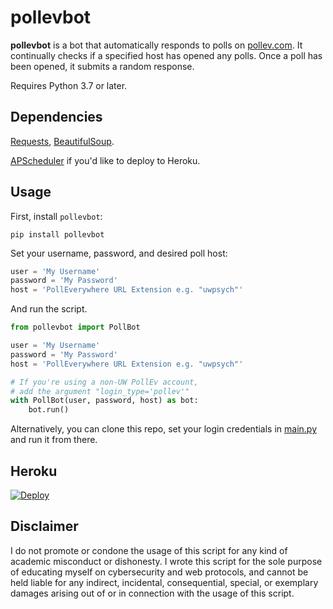 # pollevbot

**pollevbot** is a bot that automatically responds to polls on [pollev.com](https://pollev.com/). 
It continually checks if a specified host has opened any polls. Once a poll has been opened, 
it submits a random response. 

Requires Python 3.7 or later.
## Dependencies

[Requests](https://pypi.org/project/requests/), 
[BeautifulSoup](https://pypi.org/project/beautifulsoup4/). 

[APScheduler](https://pypi.org/project/APScheduler/) if you'd like to deploy to Heroku.

## Usage

First, install `pollevbot`:
```
pip install pollevbot
```

Set your username, password, and desired poll host:
```python
user = 'My Username'
password = 'My Password'
host = 'PollEverywhere URL Extension e.g. "uwpsych"'
```

And run the script.
```python
from pollevbot import PollBot

user = 'My Username'
password = 'My Password'
host = 'PollEverywhere URL Extension e.g. "uwpsych"'

# If you're using a non-UW PollEv account,
# add the argument "login_type='pollev'"
with PollBot(user, password, host) as bot:
    bot.run()
```
Alternatively, you can clone this repo, set your login credentials in 
[main.py](pollevbot/main.py) and run it from there.

## Heroku

[![Deploy](https://www.herokucdn.com/deploy/button.svg)](https://heroku.com/deploy?template=https://github.com/danielqiang/pollevbot)


## Disclaimer

I do not promote or condone the usage of this script for any kind of academic misconduct or dishonesty. I wrote this script for the sole purpose of educating myself on cybersecurity and web protocols, and cannot be held liable for any indirect, incidental, consequential, special, or exemplary damages arising out of or in connection with the usage of this script.
